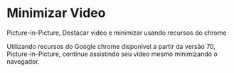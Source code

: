 # Minimizar Video
Picture-in-Picture, Destacar video e minimizar usando recursos do chrome

Utilizando recursos do Google chrome disponível a partir da versão 70, Picture-in-Picture, continue assistindo seu vídeo mesmo minimizando o navegador.

